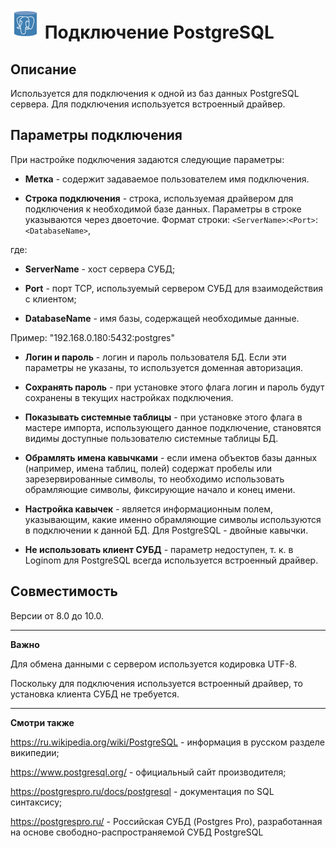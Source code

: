 # ![](../../../media/app/icons/vendors/postgresunidacdbconnection.svg) Подключение PostgreSQL

## Описание

Используется для подключения к одной из баз данных PostgreSQL сервера. Для подключения используется встроенный драйвер.

## Параметры подключения

При настройке подключения задаются следующие параметры:

* **Метка** - содержит задаваемое пользователем имя подключения.

* **Строка подключения** - строка, используемая драйвером для подключения к необходимой базе данных. Параметры в строке указываются через двоеточие.
Формат строки: `<ServerName>`:`<Port>`:`<DatabaseName>`, 

где:

* **ServerName** - хост сервера СУБД;

* **Port** - порт TCP, используемый сервером СУБД для взаимодействия с клиентом;

* **DatabaseName** - имя базы, содержащей необходимые данные.

Пример: "192.168.0.180:5432:postgres"

* **Логин и пароль** - логин и пароль пользователя БД. Если эти параметры не указаны, то используется доменная авторизация.

* **Сохранять пароль** - при установке этого флага логин и пароль будут сохранены в текущих настройках подключения.

* **Показывать системные таблицы** - при установке этого флага в мастере импорта, использующего данное подключение, становятся видимы доступные пользователю системные таблицы БД.

* **Обрамлять имена кавычками** - если имена объектов базы данных (например, имена таблиц, полей) содержат пробелы или зарезервированные символы, то необходимо использовать обрамляющие символы, фиксирующие начало и конец имени.

* **Настройка кавычек** - является информационным полем, указывающим, какие именно обрамляющие символы используются в подключении к данной БД. Для PostgreSQL - двойные кавычки.

* **Не использовать клиент СУБД** - параметр недоступен, т. к. в Loginom для PostgreSQL всегда используется встроенный драйвер.

## Совместимость

Версии от 8.0 до 10.0.

----

**Важно**

Для обмена данными с сервером используется кодировка UTF-8.

Поскольку для подключения используется встроенный драйвер, то установка клиента СУБД не требуется.

----

**Смотри также**

https://ru.wikipedia.org/wiki/PostgreSQL - информация в русском разделе википедии;

https://www.postgresql.org/ - официальный сайт производителя;

https://postgrespro.ru/docs/postgresql - документация по SQL синтаксису;

https://postgrespro.ru/ - Российская СУБД (Postgres Pro), разработанная на основе свободно-распространяемой СУБД PostgreSQL

